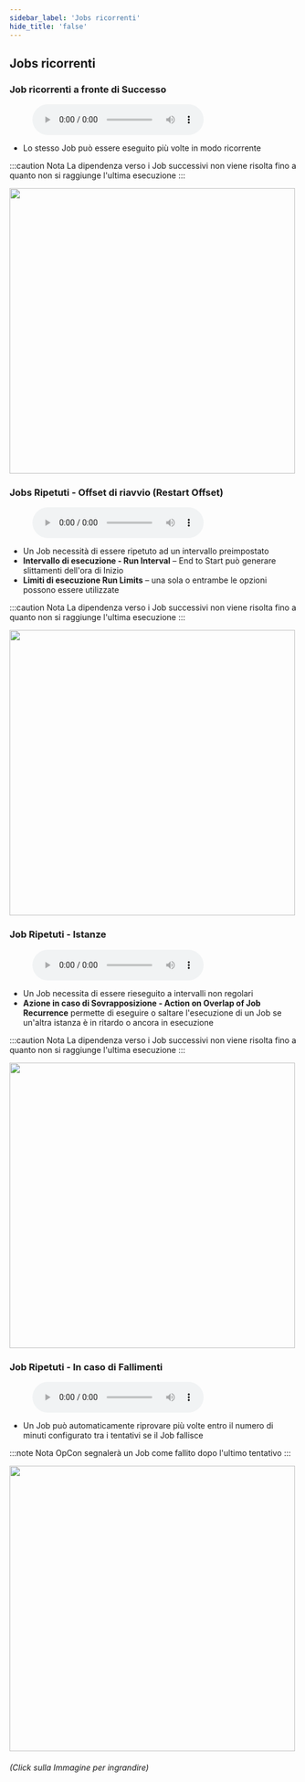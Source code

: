 ```yaml
---
sidebar_label: 'Jobs ricorrenti'
hide_title: 'false'
---
```


## Jobs ricorrenti

### Job ricorrenti a fronte di Successo

<figure>
    <audio
        controls
        src="audiobasic/LoopingJobsOnSuccess.mp3">
            Your browser does not support the
            <code>audio</code> element.
    </audio>
</figure>

* Lo stesso Job può essere eseguito più volte in modo ricorrente

:::caution Nota
La dipendenza verso i Job successivi non viene risolta fino a quanto non si raggiunge l'ultima esecuzione
:::

<a href="imgbasic/256.png" target="_blank"><img src="imgbasic/256.png" width="500"></img></a>

### Jobs Ripetuti - Offset di riavvio (Restart Offset)

<figure>
    <audio
        controls
        src="audiobasic/LoopingJobsRestartOffset.mp3">
            Your browser does not support the
            <code>audio</code> element.
    </audio>
</figure>

* Un Job necessità di essere ripetuto ad un intervallo preimpostato
* **Intervallo di esecuzione - Run Interval** – End to Start può generare slittamenti dell'ora di Inizio
* **Limiti di esecuzione Run Limits** – una sola o entrambe le opzioni possono essere utilizzate

:::caution Nota
La dipendenza verso i Job successivi non viene risolta fino a quanto non si raggiunge l'ultima esecuzione
:::

<a href="imgbasic/257.png" target="_blank"><img src="imgbasic/257.png" width="500"></img></a>

### Job Ripetuti - Istanze

<figure>
    <audio
        controls
        src="audiobasic/LoopingJobsRecurringInstances.mp3">
            Your browser does not support the
            <code>audio</code> element.
    </audio>
</figure>

* Un Job necessita di essere rieseguito a intervalli non regolari
* **Azione in caso di Sovrapposizione - Action on Overlap of Job Recurrence** permette di eseguire o saltare l'esecuzione di un Job se un'altra istanza è in ritardo o ancora in esecuzione

:::caution Nota
La dipendenza verso i Job successivi non viene risolta fino a quanto non si raggiunge l'ultima esecuzione
:::

<a href="imgbasic/258.png" target="_blank"><img src="imgbasic/258.png" width="500"></img></a>


### Job Ripetuti - In caso di Fallimenti

<figure>
    <audio
        controls
        src="audiobasic/LoopingJobsOnFailure.mp3">
            Your browser does not support the
            <code>audio</code> element.
    </audio>
</figure>

* Un Job può automaticamente riprovare più volte entro il numero di minuti configurato tra i tentativi se il Job fallisce

:::note Nota
OpCon segnalerà un Job come fallito dopo l'ultimo tentativo
:::

<a href="imgbasic/259.png" target="_blank"><img src="imgbasic/259.png" width="500"></img></a>

###### (Click sulla Immagine per ingrandire)
